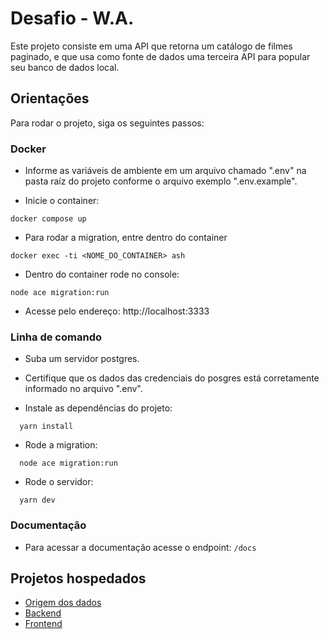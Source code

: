 # Desafio - W.A.

Este projeto consiste em uma API que retorna um catálogo de filmes paginado, e que usa como fonte de dados uma terceira API para popular seu banco de dados local.

## Orientações

Para rodar o projeto, siga os seguintes passos:

### Docker

- Informe as variáveis de ambiente em um arquivo chamado ".env" na pasta raíz do projeto conforme o arquivo exemplo ".env.example".

- Inicie o container:
  
```
docker compose up
```

- Para rodar a migration, entre dentro do container
```
docker exec -ti <NOME_DO_CONTAINER> ash
```

- Dentro do container rode no console:
```
node ace migration:run
```

- Acesse pelo endereço: http://localhost:3333


### Linha de comando

- Suba um servidor postgres.

- Certifique que os dados das credenciais do posgres está corretamente informado no arquivo ".env".

- Instale as dependências do projeto: 

```
  yarn install
```

- Rode a migration:
```
  node ace migration:run
```

- Rode o servidor:

```
  yarn dev
```

### Documentação

- Para acessar a documentação acesse o endpoint: `/docs`

## Projetos hospedados

- [Origem dos dados ](http://ghibli-api.softdevelopments.com.br/)
- [Backend ](http://wa-movie-api.softdevelopments.com.br/)
- [Frontend](http://wa-movie.softdevelopments.com.br/)